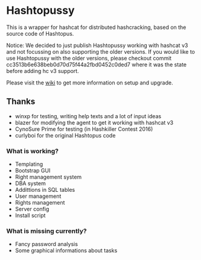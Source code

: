 # Hashtopussy 

This is a wrapper for hashcat for distributed hashcracking, based on the source code of Hashtopus. 

Notice: We decided to just publish Hashtopussy working with hashcat v3 and not focussing on also supporting the older versions. 
If you would like to use Hashtopussy with the older versions, please checkout commit cc3513b6e638beb0d70d75f44a2fbd0452c0ded7 where it was the state before adding hc v3 support.
 
Please visit the [wiki](https://bitbucket.org/seinlc/hashtopussy/wiki/Home) to get more information on setup and upgrade.

## Thanks

* winxp for testing, writing help texts and a lot of input ideas
* blazer for modifying the agent to get it working with hashcat v3
* CynoSure Prime for testing (in Hashkiller Contest 2016)
* curlyboi for the original Hashtopus code

### What is working? 
 
* Templating
* Bootstrap GUI
* Right management system
* DBA system
* Addittions in SQL tables
* User management
* Rights management
* Server config
* Install script
 
### What is missing currently? 

* Fancy password analysis
* Some graphical informations about tasks